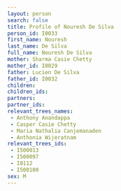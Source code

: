 ```yaml
---
layout: person
search: false
title: Profile of Nouresh De Silva
person_id: I0033
first_name: Nouresh
last_name: De Silva
full_name: Nouresh De Silva
mother: Sharma Casie Chetty
mother_id: I0029
father: Lucien De Silva
father_id: I0032
children:
children_ids:
partners:
partner_ids:
relevant_trees_names:
 - Anthony Anandappa
 - Casper Casie Chetty
 - Maria Nathalia Canjemanaden
 - Anthonia Wijeratnam
relevant_trees_ids:
 - I500013
 - I500097
 - I0112
 - I500100
sex: M
---
```



